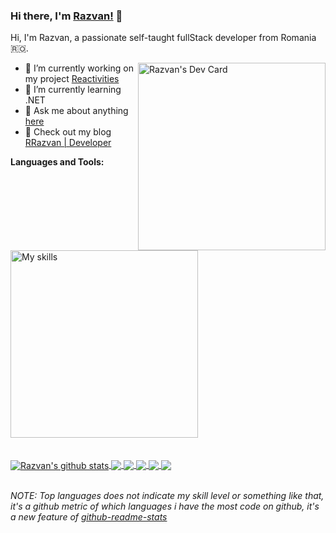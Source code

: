 ### Hi there, I'm [Razvan!](https://rrazvan.dev) 👋



Hi, I'm Razvan, a passionate self-taught fullStack developer from Romania 🇷🇴.

<a href="https://app.daily.dev/rrazvan">
 <img src="https://api.daily.dev/devcards/fc94d353c0dd4f199d16175958b033ef.png?r=25o" align="right" width="300" alt="Razvan's Dev Card"/>
</a>


- 🔭 I’m currently working on my project [Reactivities](https://github.com/RazvanRauta/reactivites)
- 🌱 I’m currently learning .NET
- 💬 Ask me about anything [here](https://github.com/RazvanRauta/RazvanRauta/issues)
- 📃 Check out my blog [RRazvan | Developer](https://rrazvan.dev/blog/)

**Languages and Tools:**  

<a href="https://skillicons.dev">
 <img src="https://skillicons.dev/icons?i=js,ts,react,redux,graphql,nodejs,nextjs,gatsby,remix,astro,tailwind,css,html,vite,flutter,dart,docker,go,cs,dotnet,php,symfony,laravel,linux,vscode,git,github,gitlab,jenkins,aws&perline=5" align="center" width="300" alt="My skills" />
</a>

<br />
<br />
<br />
<a href="https://github.com/RazvanRauta">
  <img align="center" src="https://github-readme-stats.vercel.app/api?username=RazvanRauta&show_icons=true&include_all_commits=true&theme=radical" alt="Razvan's github stats" />
</a>
<a href="https://github.com/RazvanRauta">
  <img align="center" src="https://github-readme-stats.vercel.app/api/top-langs/?username=RazvanRauta&layout=compact&theme=radical&langs_count=8" />
</a>
<a href="https://github.com/RazvanRauta/nextjs-strapi">
  <img align="center" src="https://github-readme-stats.vercel.app/api/pin/?username=RazvanRauta&repo=nextjs-strapi&theme=radical" />
</a>
<a href="https://github.com/RazvanRauta/symfony-react-app" >
  <img align="center" src="https://github-readme-stats.vercel.app/api/pin/?username=RazvanRauta&repo=symfony-react-app&theme=radical" />
</a>
<a href="https://github.com/RazvanRauta/shop-app" >
  <img align="center" src="https://github-readme-stats.vercel.app/api/pin/?username=RazvanRauta&repo=shop-app&theme=radical" />
</a>
<a href="https://github.com/RazvanRauta/nodejs-microservices" >
  <img align="center" src="https://github-readme-stats.vercel.app/api/pin/?username=RazvanRauta&repo=nodejs-microservices&theme=radical" />
</a>

<br />
<br />


*NOTE: Top languages does not indicate my skill level or something like that, it's a github metric of which languages i have the most code on github, it's a new feature of [github-readme-stats](https://github.com/anuraghazra/github-readme-stats)*

<br />
  
